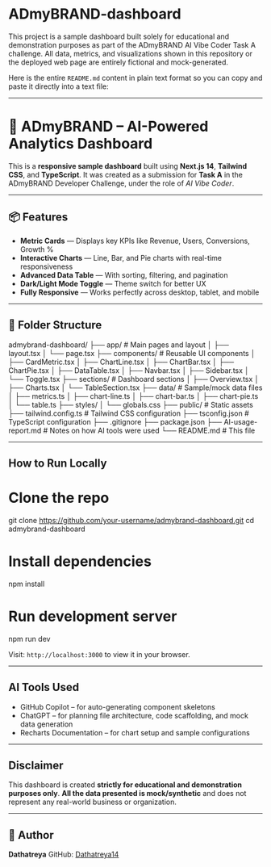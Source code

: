 # ADmyBRAND-dashboard
This project is a sample dashboard built solely for educational and demonstration purposes as part of the ADmyBRAND AI Vibe Coder Task A challenge.  All data, metrics, and visualizations shown in this repository or the deployed web page are entirely fictional and mock-generated.

Here is the entire `README.md` content in plain text format so you can copy and paste it directly into a text file:

---


# 🧠 ADmyBRAND – AI-Powered Analytics Dashboard

This is a **responsive sample dashboard** built using **Next.js 14**, **Tailwind CSS**, and **TypeScript**. It was created as a submission for **Task A** in the ADmyBRAND Developer Challenge, under the role of *AI Vibe Coder*.

---

## 📦 Features

- **Metric Cards** — Displays key KPIs like Revenue, Users, Conversions, Growth %
- **Interactive Charts** — Line, Bar, and Pie charts with real-time responsiveness
- **Advanced Data Table** — With sorting, filtering, and pagination
- **Dark/Light Mode Toggle** — Theme switch for better UX
- **Fully Responsive** — Works perfectly across desktop, tablet, and mobile

---

## 📁 Folder Structure

admybrand-dashboard/
├── app/                   # Main pages and layout
│   ├── layout.tsx
│   └── page.tsx
├── components/            # Reusable UI components
│   ├── CardMetric.tsx
│   ├── ChartLine.tsx
│   ├── ChartBar.tsx
│   ├── ChartPie.tsx
│   ├── DataTable.tsx
│   ├── Navbar.tsx
│   ├── Sidebar.tsx
│   └── Toggle.tsx
├── sections/              # Dashboard sections
│   ├── Overview.tsx
│   ├── Charts.tsx
│   └── TableSection.tsx
├── data/                  # Sample/mock data files
│   ├── metrics.ts
│   ├── chart-line.ts
│   ├── chart-bar.ts
│   ├── chart-pie.ts
│   └── table.ts
├── styles/
│   └── globals.css
├── public/                # Static assets
├── tailwind.config.ts     # Tailwind CSS configuration
├── tsconfig.json          # TypeScript configuration
├── .gitignore
├── package.json
├── AI-usage-report.md     # Notes on how AI tools were used
└── README.md              # This file

---

## How to Run Locally


# Clone the repo
git clone https://github.com/your-username/admybrand-dashboard.git
cd admybrand-dashboard

# Install dependencies
npm install

# Run development server
npm run dev


Visit: `http://localhost:3000` to view it in your browser.

---

## AI Tools Used

* GitHub Copilot – for auto-generating component skeletons
* ChatGPT – for planning file architecture, code scaffolding, and mock data generation
* Recharts Documentation – for chart setup and sample configurations

---

## Disclaimer

This dashboard is created **strictly for educational and demonstration purposes only**.
**All the data presented is mock/synthetic** and does not represent any real-world business or organization.

---

## 👤 Author

**Dathatreya**
GitHub: [Dathatreya14](https://github.com/Dathatreya14)


